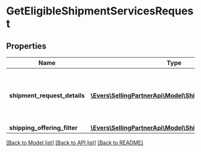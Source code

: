 # GetEligibleShipmentServicesRequest

## Properties
Name | Type | Description | Notes
------------ | ------------- | ------------- | -------------
**shipment_request_details** | [**\Evers\SellingPartnerApi\Model\ShipmentRequestDetails**](ShipmentRequestDetails.md) | Shipment information required for requesting shipping service offers. | 
**shipping_offering_filter** | [**\Evers\SellingPartnerApi\Model\ShippingOfferingFilter**](ShippingOfferingFilter.md) |  | [optional] 

[[Back to Model list]](../README.md#documentation-for-models) [[Back to API list]](../README.md#documentation-for-api-endpoints) [[Back to README]](../README.md)


